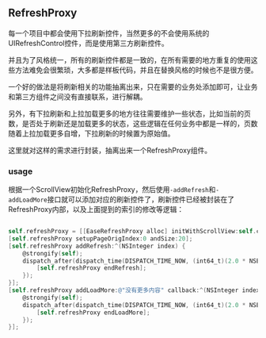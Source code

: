 ##  RefreshProxy

每一个项目中都会使用下拉刷新控件，当然更多的不会使用系统的UIRefreshControl控件，而是使用第三方刷新控件。

并且为了风格统一，所有的刷新控件都是一致的，在所有需要的地方重复的使用这些方法难免会很繁琐，大多都是样板代码，并且在替换风格的时候也不是很方便。

一个好的做法是将刷新相关的功能抽离出来，只在需要的业务处添加即可，让业务和第三方组件之间没有直接联系，进行解耦。

另外，有下拉刷新和上拉加载更多的地方往往需要维护一些状态，比如当前的页数，是否处于刷新还是加载更多的状态，这些逻辑在任何业务中都是一样的，页数随着上拉加载更多自增，下拉刷新的时候置为原始值。

这里就对这样的需求进行封装，抽离出来一个RefreshProxy组件。

### usage

根据一个ScrollView初始化RefreshProxy，然后使用`-addRefresh`和`-addLoadMore`接口就可以添加对应的刷新控件了，刷新控件已经被封装在了RefreshProxy内部，以及上面提到的索引的修改等逻辑：

``` objective-c

self.refreshProxy = [[EaseRefreshProxy alloc] initWithScrollView:self.collectionView];
[self.refreshProxy setupPageOrigIndex:0 andSize:20];
[self.refreshProxy addRefresh:^(NSInteger index) {
    @strongify(self);
    dispatch_after(dispatch_time(DISPATCH_TIME_NOW, (int64_t)(2.0 * NSEC_PER_SEC)), dispatch_get_main_queue(), ^{
        [self.refreshProxy endRefresh];
    });
}];
[self.refreshProxy addLoadMore:@"没有更多内容" callback:^(NSInteger index) {
    @strongify(self);
    dispatch_after(dispatch_time(DISPATCH_TIME_NOW, (int64_t)(2.0 * NSEC_PER_SEC)), dispatch_get_main_queue(), ^{
        [self.refreshProxy endLoadMore];
    });
}];
```

